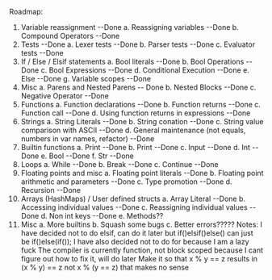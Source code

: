 Roadmap:
1. Variable reassignment --Done
    a. Reassigning variables --Done
    b. Compound Operators --Done
2. Tests --Done
    a. Lexer tests --Done
    b. Parser tests --Done
    c. Evaluator tests --Done
3. If / Else / Elsif statements
    a. Bool literals --Done
    b. Bool Operations --Done
    c. Bool Expressions --Done
    d. Conditional Execution --Done
    e. Else --Done
    g. Variable scopes --Done
4. Misc
    a. Parens and Nested Parens -- Done
    b. Nested Blocks --Done
    c. Negative Operator --Done
5. Functions
    a. Function declarations --Done
    b. Function returns --Done
    c. Function call --Done
    d. Using function returns in expressions --Done
6. Strings
    a. String Literals --Done
    b. String conation --Done
    c. String value comparison with ASCII  --Done
    d. General maintenance (not equals, numbers in var names, refactor) --Done
7. Builtin functions
    a. Print --Done
    b. Print --Done
    c. Input --Done
    d. Int --Done
    e. Bool --Done
    f. Str --Done
8. Loops
    a. While --Done
    b. Break --Done
    c. Continue --Done
9. Floating points and misc
    a. Floating point literals --Done
    b. Floating point arithmetic and parameters --Done
    c. Type promotion --Done
    d. Recursion --Done
10. Arrays (HashMaps) / User defined structs
    a. Array Literal  --Done
    b. Accessing individual values --Done
    c. Reassigning individual values --Done
    d. Non int keys --Done
    e. Methods??
11. Misc
    a. More builtins
    b. Squash some bugs
    c. Better errors?????
Notes:
I have decided not to do elsif, can do it later but if()elsif()else() can just be if()else(if());
I have also decided not to do for because I am a lazy fuck
The compiler is currently function, not block scoped because I cant figure out how to fix it, will do later
Make it so that x % y == z results in (x % y) == z not x % (y == z) that makes no sense